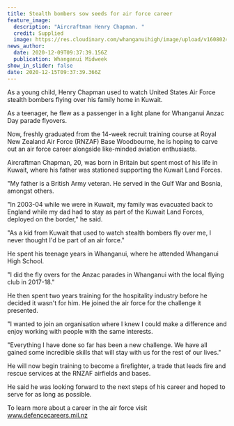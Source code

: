 ```yaml
---
title: Stealth bombers sow seeds for air force career
feature_image:
  description: "Aircraftman Henry Chapman. "
  credit: Supplied
  image: https://res.cloudinary.com/whanganuihigh/image/upload/v1608024743/News/Henry_Chapman_chron_dec_2020.jpg
news_author:
  date: 2020-12-09T09:37:39.156Z
  publication: Whanganui Midweek
show_in_slider: false
date: 2020-12-15T09:37:39.366Z
---
```

As a young child, Henry Chapman used to watch United States Air Force stealth bombers flying over his family home in Kuwait.

As a teenager, he flew as a passenger in a light plane for Whanganui Anzac Day parade flyovers.

Now, freshly graduated from the 14-week recruit training course at Royal New Zealand Air Force (RNZAF) Base Woodbourne, he is hoping to carve out an air force career alongside like-minded aviation enthusiasts.

Aircraftman Chapman, 20, was born in Britain but spent most of his life in Kuwait, where his father was stationed supporting the Kuwait Land Forces.

"My father is a British Army veteran. He served in the Gulf War and Bosnia, amongst others.

"In 2003-04 while we were in Kuwait, my family was evacuated back to England while my dad had to stay as part of the Kuwait Land Forces, deployed on the border," he said.

"As a kid from Kuwait that used to watch stealth bombers fly over me, I never thought I'd be part of an air force."

He spent his teenage years in Whanganui, where he attended Whanganui High School.

"I did the fly overs for the Anzac parades in Whanganui with the local flying club in 2017-18."

He then spent two years training for the hospitality industry before he decided it wasn't for him. He joined the air force for the challenge it presented.

"I wanted to join an organisation where I knew I could make a difference and enjoy working with people with the same interests.

"Everything I have done so far has been a new challenge. We have all gained some incredible skills that will stay with us for the rest of our lives."

He will now begin training to become a firefighter, a trade that leads fire and rescue services at the RNZAF airfields and bases.

He said he was looking forward to the next steps of his career and hoped to serve for as long as possible.

To learn more about a career in the air force visit www.defencecareers.mil.nz